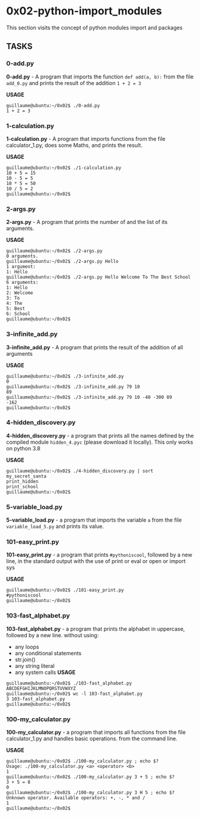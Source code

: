 # 0x02-python-import_modules

This section visits the concept of python modules import and packages

## TASKS

### 0-add.py
**0-add.py** - A program that imports the function `def add(a, b):` from the file `add_0.py` and prints the result of the addition `1 + 2 = 3`

**USAGE**
```
guillaume@ubuntu:~/0x02$ ./0-add.py
1 + 2 = 3
```

### 1-calculation.py
**1-calculation.py** -  A program that imports functions from the file calculator_1.py, does some Maths, and prints the result.

**USAGE**
```
guillaume@ubuntu:~/0x02$ ./1-calculation.py
10 + 5 = 15
10 - 5 = 5
10 * 5 = 50
10 / 5 = 2
guillaume@ubuntu:~/0x02$
```

### 2-args.py
**2-args.py** -  A program that prints the number of and the list of its arguments.

**USAGE**
```
guillaume@ubuntu:~/0x02$ ./2-args.py
0 arguments.
guillaume@ubuntu:~/0x02$ ./2-args.py Hello
1 argument:
1: Hello
guillaume@ubuntu:~/0x02$ ./2-args.py Hello Welcome To The Best School
6 arguments:
1: Hello
2: Welcome
3: To
4: The
5: Best
6: School
guillaume@ubuntu:~/0x02$
```

### 3-infinite_add.py
**3-infinite_add.py** - A program that prints the result of the addition of all arguments

**USAGE**
```
guillaume@ubuntu:~/0x02$ ./3-infinite_add.py
0
guillaume@ubuntu:~/0x02$ ./3-infinite_add.py 79 10
89
guillaume@ubuntu:~/0x02$ ./3-infinite_add.py 79 10 -40 -300 89
-162
guillaume@ubuntu:~/0x02$
```

### 4-hidden_discovery.py
**4-hidden_discovery.py** -  a program that prints all the names defined by the compiled module `hidden_4.pyc` (please download it locally). This only works on python 3.8

**USAGE**
```
guillaume@ubuntu:~/0x02$ ./4-hidden_discovery.py | sort
my_secret_santa
print_hidden
print_school
guillaume@ubuntu:~/0x02$
```

### 5-variable_load.py
**5-variable_load.py** -  a program that imports the variable `a` from the file `variable_load_5.py` and prints its value.


### 101-easy_print.py
**101-easy_print.py** - a program that prints `#pythoniscool`, followed by a new line, in the standard output with the use of print or eval or open or import sys

**USAGE**
```
guillaume@ubuntu:~/0x02$ ./101-easy_print.py
#pythoniscool
guillaume@ubuntu:~/0x02$
```

### 103-fast_alphabet.py
**103-fast_alphabet.py** -  a program that prints the alphabet in uppercase, followed by a new line.
without using:
* any loops
* any conditional statements
* str.join()
* any string literal
* any system calls
**USAGE**

```
guillaume@ubuntu:~/0x02$ ./103-fast_alphabet.py
ABCDEFGHIJKLMNOPQRSTUVWXYZ
guillaume@ubuntu:~/0x02$ wc -l 103-fast_alphabet.py
3 103-fast_alphabet.py
guillaume@ubuntu:~/0x02$
```

### 100-my_calculator.py
**100-my_calculator.py** - a program that imports all functions from the file calculator_1.py and handles basic operations. from the command line.

**USAGE**
```
guillaume@ubuntu:~/0x02$ ./100-my_calculator.py ; echo $?
Usage: ./100-my_calculator.py <a> <operator> <b>
1
guillaume@ubuntu:~/0x02$ ./100-my_calculator.py 3 + 5 ; echo $?
3 + 5 = 8
0
guillaume@ubuntu:~/0x02$ ./100-my_calculator.py 3 H 5 ; echo $?
Unknown operator. Available operators: +, -, * and /
1
guillaume@ubuntu:~/0x02$
```
